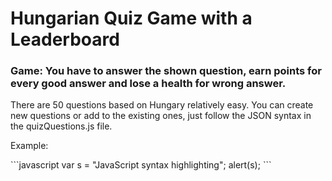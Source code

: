 <h1>Hungarian Quiz Game with a Leaderboard</h1>
<h3>Game: You have to answer the shown question, earn points for every good answer and lose a health for wrong answer.</h3>
<p>There are 50 questions based on Hungary relatively easy. You can create new questions or add to the existing ones, just follow the JSON syntax in the quizQuestions.js file.</p>
<p>Example:</p>
```javascript
var s = "JavaScript syntax highlighting";
alert(s);
```

